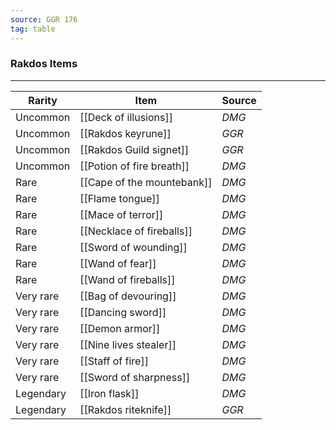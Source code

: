 ```yaml
---
source: GGR 176
tag: table
---
```


### Rakdos Items
---
|Rarity|Item|Source|
|----|----------|----|
|Uncommon|[[Deck of illusions]]|_DMG_|
|Uncommon|[[Rakdos keyrune]]|_GGR_|
|Uncommon|[[Rakdos Guild signet]]|_GGR_|
|Uncommon|[[Potion of fire breath]]|_DMG_|
|Rare|[[Cape of the mountebank]]|_DMG_|
|Rare|[[Flame tongue]]|_DMG_|
|Rare|[[Mace of terror]]|_DMG_|
|Rare|[[Necklace of fireballs]]|_DMG_|
|Rare|[[Sword of wounding]]|_DMG_|
|Rare|[[Wand of fear]]|_DMG_|
|Rare|[[Wand of fireballs]]|_DMG_|
|Very rare|[[Bag of devouring]]|_DMG_|
|Very rare|[[Dancing sword]]|_DMG_|
|Very rare|[[Demon armor]]|_DMG_|
|Very rare|[[Nine lives stealer]]|_DMG_|
|Very rare|[[Staff of fire]]|_DMG_|
|Very rare|[[Sword of sharpness]]|_DMG_|
|Legendary|[[Iron flask]]|_DMG_|
|Legendary|[[Rakdos riteknife]]|_GGR_|
